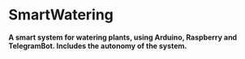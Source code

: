 # SmartWatering
 <b>A smart system for watering plants, using Arduino, Raspberry and TelegramBot. Includes the autonomy of the system.</b>
